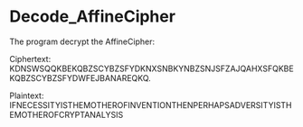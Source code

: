 # Decode_AffineCipher

The program decrypt the AffineCipher:

Ciphertext: KDNSWSQQKBEKQBZSCYBZSFYDKNXSNBKYNBZSNJSFZAJQAHXSFQKBEKQBZSCYBZSFYDWFEJBANAREQKQ.

Plaintext: IFNECESSITYISTHEMOTHEROFINVENTIONTHENPERHAPSADVERSITYISTHEMOTHEROFCRYPTANALYSIS
